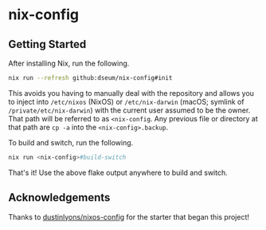 # nix-config

## Getting Started

After installing Nix, run the following.

```sh
nix run --refresh github:dseum/nix-config#init
```

This avoids you having to manually deal with the repository and allows you to inject into `/etc/nixos` (NixOS) or `/etc/nix-darwin` (macOS; symlink of `/private/etc/nix-darwin`) with the current user assumed to be the owner. That path will be referred to as `<nix-config`. Any previous file or directory at that path are `cp -a` into the `<nix-config>.backup`.

To build and switch, run the following.

```sh
nix run <nix-config>#build-switch
```

That's it! Use the above flake output anywhere to build and switch.

## Acknowledgements

Thanks to [dustinlyons/nixos-config](https://github.com/dustinlyons/nixos-config) for the starter that began this project!
